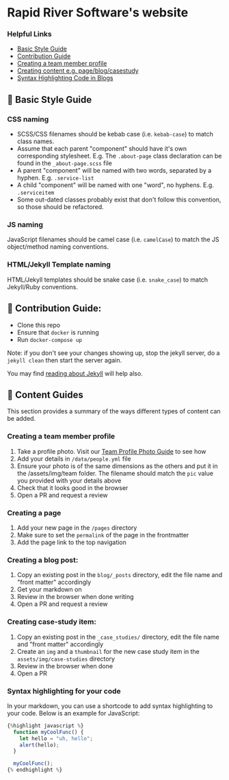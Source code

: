 # Rapid River Software's website
### Helpful Links
- [Basic Style Guide](#-basic-style-guide)
- [Contribution Guide](#-contribution-guide)
- [Creating a team member profile](#creating-a-team-member-profile)
- [Creating content e.g. page/blog/casestudy](#-content-guides)
- [Syntax Highlighting Code in Blogs](#syntax-highlighting-for-your-code)

## 🎨 Basic Style Guide
### CSS naming
- SCSS/CSS filenames should be kebab case (i.e. `kebab-case`) to match class names.
- Assume that each parent "component" should have it's own corresponding stylesheet. E.g. The `.about-page` class declaration can be found in the `_about-page.scss` file
- A parent "component" will be named with two words, separated by a hyphen. E.g. `.service-list`
- A child "component" will be named with one "word", no hyphens. E.g. `.serviceitem`
- Some out-dated classes probably exist that don't follow this convention, so those should be refactored.

### JS naming
JavaScript filenames should be camel case (i.e. `camelCase`) to match the JS object/method naming conventions.

### HTML/Jekyll Template naming
HTML/Jekyll templates should be snake case (i.e. `snake_case`) to match Jekyll/Ruby conventions.


## 💞 Contribution Guide:
- Clone this repo
- Ensure that `docker` is running
- Run `docker-compose up`

Note: if you don't see your changes showing up, stop the jekyll server, do a `jekyll clean` then start the server again.

You may find [reading about Jekyll](https://jekyllrb.com) will help also.

## 📓 Content Guides
This section provides a summary of the ways different types of content can be added.

### Creating a team member profile
1. Take a profile photo. Visit our [Team Profile Photo Guide](https://docs.google.com/presentation/d/1JeL-FCusWLBF71zpd419F1_Tr2rK8vAoT4EHqSvPg2c/edit) to see how
2. Add your details in `/data/people.yml` file
3. Ensure your photo is of the same dimensions as the others and put it in the /assets/img/team folder. The filename should match the `pic` value you provided with your details above
4. Check that it looks good in the browser
5. Open a PR and request a review

### Creating a page
1. Add your new page in the `/pages` directory
2. Make sure to set the `permalink` of the page in the frontmatter
3. Add the page link to the top navigation

### Creating a blog post:
1. Copy an existing post in the `blog/_posts` directory, edit the file name and "front matter" accordingly
2. Get your markdown on
3. Review in the browser when done writing
4. Open a PR and request a review

### Creating case-study item:
1. Copy an existing post in the `_case_studies/` directory, edit the file name and "front matter" accordingly
2. Create an `img` and a `thumbnail` for the new case study item in the `assets/img/case-studies` directory
3. Review in the browser when done
4. Open a PR

### Syntax highlighting for your code
In your markdown, you can use a shortcode to add syntax highlighting to your code. Below is an example for JavaScript:
```javascript
{%highlight javascript %}
  function myCoolFunc() {
    let hello = "uh, hello";
    alert(hello);
  }

  myCoolFunc();
{% endhighlight %}
```
